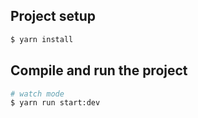 ## Project setup

```bash
$ yarn install
```

## Compile and run the project

```bash
# watch mode
$ yarn run start:dev
```